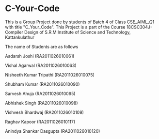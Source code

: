 # C-Your-Code
This is a Group Project done by students of Batch 4 of Class CSE_AIML_Q1 with title "C_Your_Code". This Project is a part of the Course 18CSC304J- Compiler Design of S.R.M Institute of Science and Technology, Kattankulathur


The name of Students are as follows

Aadarsh Joshi (RA2011026010061)

Vishal Agarwal (RA2011026010063)

Nisheeth Kumar Tripathi  (RA2011026010075)

Shubham Kumar  (RA2011026010090)

Sarvesh Ahuja (RA2011026010095)

Abhishek Singh (RA2011026010098)

Vishvesh Bhardwaj (RA2011026010109) 

Raghav Kapoor (RA2011026010117)

Anindya Shankar Dasgupta (RA2011026010120)
